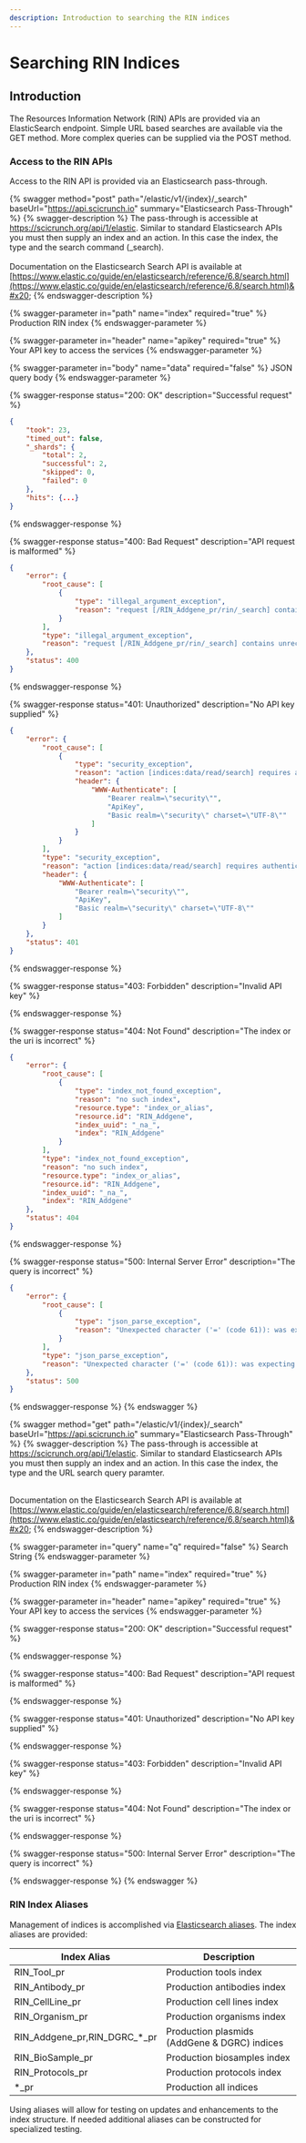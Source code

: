 ```yaml
---
description: Introduction to searching the RIN indices
---
```


# Searching RIN Indices

## Introduction

The Resources Information Network (RIN) APIs are provided via an ElasticSearch endpoint.   Simple URL based searches are available via the GET method.  More complex queries can be supplied via the POST method.

### Access to the RIN APIs

Access to the RIN API is provided via an Elasticsearch pass-through.

{% swagger method="post" path="/elastic/v1/{index}/_search" baseUrl="https://api.scicrunch.io" summary="Elasticsearch Pass-Through" %}
{% swagger-description %}
The pass-through is accessible at https://scicrunch.org/api/1/elastic.  Similar to standard Elasticsearch APIs you must then supply an index and an action.  In this case the index, the type and the search command (\_search).\
\
Documentation on the Elasticsearch Search API is available at [https://www.elastic.co/guide/en/elasticsearch/reference/6.8/search.html](https://www.elastic.co/guide/en/elasticsearch/reference/6.8/search.html)&#x20;
{% endswagger-description %}

{% swagger-parameter in="path" name="index" required="true" %}
Production RIN index
{% endswagger-parameter %}

{% swagger-parameter in="header" name="apikey" required="true" %}
Your API key to access the services
{% endswagger-parameter %}

{% swagger-parameter in="body" name="data" required="false" %}
JSON query body
{% endswagger-parameter %}

{% swagger-response status="200: OK" description="Successful request" %}
```json
{
    "took": 23,
    "timed_out": false,
    "_shards": {
        "total": 2,
        "successful": 2,
        "skipped": 0,
        "failed": 0
    },
    "hits": {...}
}
```
{% endswagger-response %}

{% swagger-response status="400: Bad Request" description="API request is malformed" %}
```json
{
    "error": {
        "root_cause": [
            {
                "type": "illegal_argument_exception",
                "reason": "request [/RIN_Addgene_pr/rin/_search] contains unrecognized parameter: [api_key]"
            }
        ],
        "type": "illegal_argument_exception",
        "reason": "request [/RIN_Addgene_pr/rin/_search] contains unrecognized parameter: [api_key]"
    },
    "status": 400
}
```
{% endswagger-response %}

{% swagger-response status="401: Unauthorized" description="No API key supplied" %}
```json
{
    "error": {
        "root_cause": [
            {
                "type": "security_exception",
                "reason": "action [indices:data/read/search] requires authentication",
                "header": {
                    "WWW-Authenticate": [
                        "Bearer realm=\"security\"",
                        "ApiKey",
                        "Basic realm=\"security\" charset=\"UTF-8\""
                    ]
                }
            }
        ],
        "type": "security_exception",
        "reason": "action [indices:data/read/search] requires authentication",
        "header": {
            "WWW-Authenticate": [
                "Bearer realm=\"security\"",
                "ApiKey",
                "Basic realm=\"security\" charset=\"UTF-8\""
            ]
        }
    },
    "status": 401
}
```
{% endswagger-response %}

{% swagger-response status="403: Forbidden" description="Invalid API key" %}

{% endswagger-response %}

{% swagger-response status="404: Not Found" description="The index or the uri is incorrect" %}
```json
{
    "error": {
        "root_cause": [
            {
                "type": "index_not_found_exception",
                "reason": "no such index",
                "resource.type": "index_or_alias",
                "resource.id": "RIN_Addgene",
                "index_uuid": "_na_",
                "index": "RIN_Addgene"
            }
        ],
        "type": "index_not_found_exception",
        "reason": "no such index",
        "resource.type": "index_or_alias",
        "resource.id": "RIN_Addgene",
        "index_uuid": "_na_",
        "index": "RIN_Addgene"
    },
    "status": 404
}
```
{% endswagger-response %}

{% swagger-response status="500: Internal Server Error" description="The query is incorrect" %}
```json
{
    "error": {
        "root_cause": [
            {
                "type": "json_parse_exception",
                "reason": "Unexpected character ('=' (code 61)): was expecting a colon to separate field name and value\n at [Source: org.elasticsearch.transport.netty4.ByteBufStreamInput@4eccf1fd; line: 5, column: 25]"
            }
        ],
        "type": "json_parse_exception",
        "reason": "Unexpected character ('=' (code 61)): was expecting a colon to separate field name and value\n at [Source: org.elasticsearch.transport.netty4.ByteBufStreamInput@4eccf1fd; line: 5, column: 25]"
    },
    "status": 500
}
```
{% endswagger-response %}
{% endswagger %}

{% swagger method="get" path="/elastic/v1/{index}/_search" baseUrl="https://api.scicrunch.io" summary="Elasticsearch Pass-Through" %}
{% swagger-description %}
The pass-through is accessible at https://scicrunch.org/api/1/elastic.  Similar to standard Elasticsearch APIs you must then supply an index and an action.  In this case the index, the type and the URL search query paramter.

\
Documentation on the Elasticsearch Search API is available at [https://www.elastic.co/guide/en/elasticsearch/reference/6.8/search.html](https://www.elastic.co/guide/en/elasticsearch/reference/6.8/search.html)&#x20;
{% endswagger-description %}

{% swagger-parameter in="query" name="q" required="false" %}
Search String
{% endswagger-parameter %}

{% swagger-parameter in="path" name="index" required="true" %}
Production RIN index
{% endswagger-parameter %}

{% swagger-parameter in="header" name="apikey" required="true" %}
Your API key to access the services
{% endswagger-parameter %}

{% swagger-response status="200: OK" description="Successful request" %}

{% endswagger-response %}

{% swagger-response status="400: Bad Request" description="API request is malformed" %}

{% endswagger-response %}

{% swagger-response status="401: Unauthorized" description="No API key supplied" %}

{% endswagger-response %}

{% swagger-response status="403: Forbidden" description="Invalid API key" %}

{% endswagger-response %}

{% swagger-response status="404: Not Found" description="The index or the uri is incorrect" %}

{% endswagger-response %}

{% swagger-response status="500: Internal Server Error" description="The query is incorrect" %}

{% endswagger-response %}
{% endswagger %}

### RIN Index Aliases

Management of indices is accomplished via [Elasticsearch aliases](https://www.elastic.co/guide/en/elasticsearch/reference/6.8/indices-aliases.html). The index aliases are provided:

| Index Alias                        | Description                                  |
| ---------------------------------- | -------------------------------------------- |
| RIN\_Tool\_pr                      | Production tools index                       |
| RIN\_Antibody\_pr                  | Production antibodies index                  |
| RIN\_CellLine\_pr                  | Production cell lines index                  |
| RIN\_Organism\_pr                  | Production organisms index                   |
| RIN\_Addgene\_pr,RIN\_DGRC\_\*\_pr | Production plasmids (AddGene & DGRC) indices |
| RIN\_BioSample\_pr                 | Production biosamples index                  |
| RIN\_Protocols\_pr                 | Production protocols index                   |
| \*\_pr                             | Production all indices                       |

Using aliases will allow for testing on updates and enhancements to the  index structure.  If needed additional aliases can be constructed for specialized testing.
